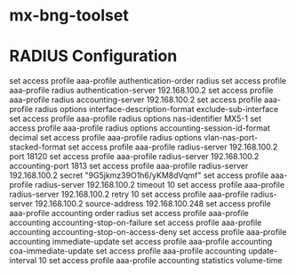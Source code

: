 # mx-bng-toolset





RADIUS Configuration
====================
set access profile aaa-profile authentication-order radius
set access profile aaa-profile radius authentication-server 192.168.100.2
set access profile aaa-profile radius accounting-server 192.168.100.2
set access profile aaa-profile radius options interface-description-format exclude-sub-interface
set access profile aaa-profile radius options nas-identifier MX5-1
set access profile aaa-profile radius options accounting-session-id-format decimal
set access profile aaa-profile radius options vlan-nas-port-stacked-format
set access profile aaa-profile radius-server 192.168.100.2 port 18120
set access profile aaa-profile radius-server 192.168.100.2 accounting-port 1813
set access profile aaa-profile radius-server 192.168.100.2 secret "$9$G5jkmz39O1h6/yKM8dVqmf"
set access profile aaa-profile radius-server 192.168.100.2 timeout 10
set access profile aaa-profile radius-server 192.168.100.2 retry 10
set access profile aaa-profile radius-server 192.168.100.2 source-address 192.168.100.248
set access profile aaa-profile accounting order radius
set access profile aaa-profile accounting accounting-stop-on-failure
set access profile aaa-profile accounting accounting-stop-on-access-deny
set access profile aaa-profile accounting immediate-update
set access profile aaa-profile accounting coa-immediate-update
set access profile aaa-profile accounting update-interval 10
set access profile aaa-profile accounting statistics volume-time
